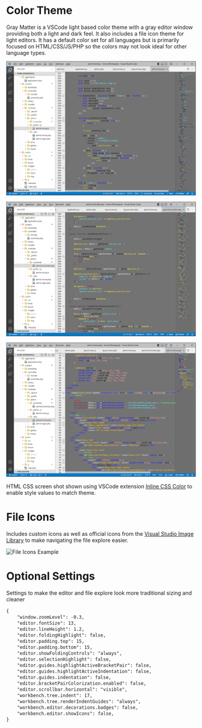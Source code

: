 # Color Theme

Gray Matter is a VSCode light based color theme with a gray editor window providing both a light and dark feel. It also includes a file icon theme for light editors.
It has a default color set for all languages but is primarily focused on HTML/CSS/JS/PHP so the colors may not look ideal for other language types.

![JS Example](https://raw.githubusercontent.com/outofsync42/gray-matter/master/img/javascript-example.png)

![PHP Example](https://raw.githubusercontent.com/outofsync42/gray-matter/master/img/php-example.png)

![HTML Example](https://raw.githubusercontent.com/outofsync42/gray-matter/master/img/html-css-example.png)

HTML CSS screen shot shown using VSCode extension [Inline CSS Color](https://marketplace.visualstudio.com/items?itemName=outofsync42.inline-css-color) to enable style values to match theme.

# File Icons

Includes custom icons as well as official icons from the [Visual Studio Image Library](https://msdn.microsoft.com/en-us/library/ms246582.aspx) to make navigating the file explore easier.

![File Icons Example](https://i.imgur.com/zMhOfKZ.png)

# Optional Settings

Settings to make the editor and file explore look more traditional sizing and cleaner

```
{
	"window.zoomLevel": -0.3,
	"editor.fontSize": 13,
	"editor.lineHeight": 1.2,
	"editor.foldingHighlight": false,
	"editor.padding.top": 15,
	"editor.padding.bottom": 15,
	"editor.showFoldingControls": "always",
	"editor.selectionHighlight": false,
	"editor.guides.highlightActiveBracketPair": false,
	"editor.guides.highlightActiveIndentation": false,
	"editor.guides.indentation": false,
	"editor.bracketPairColorization.enabled": false,
	"editor.scrollbar.horizontal": "visible",
	"workbench.tree.indent": 17,
	"workbench.tree.renderIndentGuides": "always",
	"workbench.editor.decorations.badges": false,
	"workbench.editor.showIcons": false,
}
```
